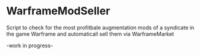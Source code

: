 # WarframeModSeller
Script to check for the most profitbale augmentation mods of a syndicate in the game Warframe and automaticall sell them via WarframeMarket

-work in progress-
